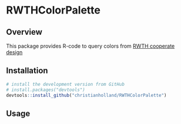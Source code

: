 # RWTHColorPalette

## Overview
This package provides R-code to query colors from [RWTH cooperate design](http://www9.rwth-aachen.de/global/show_document.asp?id=aaaaaaaaaadpbhq)

## Installation
```r
# install the development version from GitHub
# install.packages("devtools")
devtools::install_github("christianholland/RWTHColorPalette")
```

## Usage
